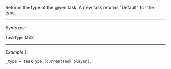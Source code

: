 Returns the type of the given task. A new task returns "Default" for the type.


---
*Syntaxes:*

`taskType` task

---
*Example 1:*

```sqf
_type = taskType (currentTask player);
```